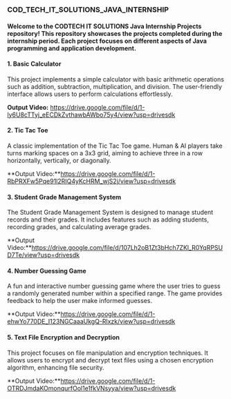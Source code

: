 <h3>COD_TECH_IT_SOLUTIONS_JAVA_INTERNSHIP</h3>

<h4>Welcome to the CODTECH IT SOLUTIONS Java Internship Projects repository! This repository showcases the projects completed during the internship period. Each project focuses on different aspects of Java programming and application development.</h4>

<h4>1. Basic Calculator</h4>

This project implements a simple calculator with basic arithmetic operations such as addition, subtraction, multiplication, and division. The user-friendly interface allows users to perform calculations effortlessly.

**Output Video:** https://drive.google.com/file/d/1-ly6U8cTTyj_eECDkZvthawbAWbo75y4/view?usp=drivesdk

<h4>2. Tic Tac Toe</h4>

A classic implementation of the Tic Tac Toe game. Human & AI players take turns marking spaces on a 3x3 grid, aiming to achieve three in a row horizontally, vertically, or diagonally.

**Output Video:**https://drive.google.com/file/d/1-RbPRXFw5Pqe91l2RIQ4yKcHRM_wjS2j/view?usp=drivesdk

<h4>3. Student Grade Management System</h4>

The Student Grade Management System is designed to manage student records and their grades. It includes features such as adding students, recording grades, and calculating average grades.

**Output Video:**https://drive.google.com/file/d/107Lh2oB1Zt3bHch7ZKl_R0YqRPSUD7Te/view?usp=drivesdk

<h4>4. Number Guessing Game</h4>

A fun and interactive number guessing game where the user tries to guess a randomly generated number within a specified range. The game provides feedback to help the user make informed guesses.

**Output Video:**https://drive.google.com/file/d/1-ehwYo770DE_I123NGCaaaUkgQ-Rlxzk/view?usp=drivesdk


<h4>5. Text File Encryption and Decryption</h4>

This project focuses on file manipulation and encryption techniques. It allows users to encrypt and decrypt text files using a chosen encryption algorithm, enhancing file security.

**Output Video:**https://drive.google.com/file/d/1-OTRDJmdaKOmonqurfOol1e1fkVNsyya/view?usp=drivesdk
